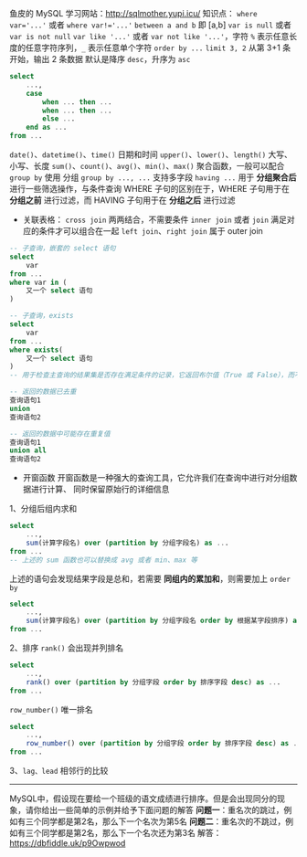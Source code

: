 
鱼皮的 MySQL 学习网站：http://sqlmother.yupi.icu/
知识点：
`where var='...'` 或者 `where var!='...'`
`between a and b` 即 [a,b]
`var is null` 或者 `var is not null`
`var like '...'` 或者 `var not like '...'`，字符 `%` 表示任意长度的任意字符序列，`_` 表示任意单个字符
`order by ...`
`limit 3, 2` 从第 3+1 条开始，输出 2 条数据
默认是降序 `desc`，升序为 `asc`

``` SQL
select 
    ...,
    case
        when ... then ...
        when ... then ...
        else ...
    end as ...
from ...
```

`date()`、`datetime()`、`time()` 日期和时间
`upper()`、`lower()`、`length()` 大写、小写、长度
`sum()`、`count()`、`avg()`、`min()`、`max()` 聚合函数，一般可以配合 `group by` 使用
分组 `group by ..., ...` 支持多字段
`having ...` 用于 **分组聚合后** 进行一些筛选操作，与条件查询 WHERE 子句的区别在于，WHERE 子句用于在 **分组之前** 进行过滤，而 HAVING 子句用于在 **分组之后** 进行过滤

- 关联表格：
    `cross join` 两两结合，不需要条件
    `inner join` 或者 `join` 满足对应的条件才可以组合在一起
    `left join`、`right join` 属于 outer join

``` SQL
-- 子查询，嵌套的 select 语句
select 
    var
from ...
where var in (
    又一个 select 语句
)
```

``` SQL
-- 子查询，exists
select 
    var
from ...
where exists(
    又一个 select 语句
)
-- 用于检查主查询的结果集是否存在满足条件的记录，它返回布尔值（True 或 False），而不返回实际的数据
```

``` SQL
-- 返回的数据已去重
查询语句1
union
查询语句2

-- 返回的数据中可能存在重复值
查询语句1
union all
查询语句2
```

- 开窗函数
开窗函数是一种强大的查询工具，它允许我们在查询中进行对分组数据进行计算、 同时保留原始行的详细信息 

1、分组后组内求和
``` SQL
select 
    ...,
    sum(计算字段名) over (partition by 分组字段名) as ...
from ...
-- 上述的 sum 函数也可以替换成 avg 或者 min、max 等
```
上述的语句会发现结果字段是总和，若需要 **同组内的累加和**，则需要加上 `order by`
``` SQL
select 
    ...,
    sum(计算字段名) over (partition by 分组字段名 order by 根据某字段排序) as ...
from ...
```

2、排序
`rank()` 会出现并列排名
``` SQL
select
    ...,
    rank() over (partition by 分组字段 order by 排序字段 desc) as ...
from ...
```
`row_number()` 唯一排名
``` SQL
select
    ...,
    row_number() over (partition by 分组字段 order by 排序字段 desc) as ...
from ...
```

3、`lag、lead`
相邻行的比较

---

MySQL中，假设现在要给一个班级的语文成绩进行排序。但是会出现同分的现象，请你给出一些简单的示例并给予下面问题的解答
**问题一**：重名次的跳过，例如有三个同学都是第2名，那么下一个名次为第5名
**问题二**：重名次的不跳过，例如有三个同学都是第2名，那么下一个名次还为第3名
解答：https://dbfiddle.uk/p9Owpwod
